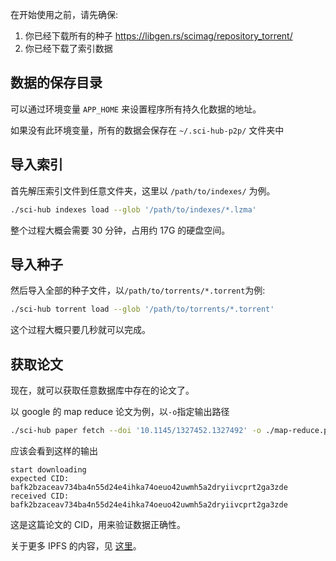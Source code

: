 在开始使用之前，请先确保:

1. 你已经下载所有的种子 <https://libgen.rs/scimag/repository_torrent/>
2. 你已经下载了索引数据

## 数据的保存目录

可以通过环境变量 `APP_HOME` 来设置程序所有持久化数据的地址。

如果没有此环境变量，所有的数据会保存在 `~/.sci-hub-p2p/` 文件夹中

## 导入索引

首先解压索引文件到任意文件夹，这里以 `/path/to/indexes/` 为例。

```bash
./sci-hub indexes load --glob '/path/to/indexes/*.lzma'
```

整个过程大概会需要 30 分钟，占用约 17G 的硬盘空间。

## 导入种子

然后导入全部的种子文件，以`/path/to/torrents/*.torrent`为例:

```bash
./sci-hub torrent load --glob '/path/to/torrents/*.torrent'
```

这个过程大概只要几秒就可以完成。

## 获取论文

现在，就可以获取任意数据库中存在的论文了。

以 google 的 map reduce 论文为例，以`-o`指定输出路径

```bash
./sci-hub paper fetch --doi '10.1145/1327452.1327492' -o ./map-reduce.pdf
```

应该会看到这样的输出

```text
start downloading
expected CID: bafk2bzaceav734ba4n55d24e4ihka74oeuo42uwmh5a2dryiivcprt2ga3zde
received CID: bafk2bzaceav734ba4n55d24e4ihka74oeuo42uwmh5a2dryiivcprt2ga3zde
```

这是这篇论文的 CID，用来验证数据正确性。

关于更多 IPFS 的内容，见 [这里](../ipfs.md)。
